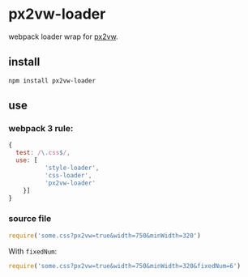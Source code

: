 # px2vw-loader
webpack loader wrap for [px2vw](https://github.com/hezedu/px2vw).
## install
`npm install px2vw-loader`
## use
### webpack 3 rule:
```js
{
  test: /\.css$/,
  use: [  
          'style-loader',
          'css-loader',
          'px2vw-loader'
    }]
}
```
### source file
```js
require('some.css?px2vw=true&width=750&minWidth=320')
```
With `fixedNum`:
```js
require('some.css?px2vw=true&width=750&minWidth=320&fixedNum=6')
```